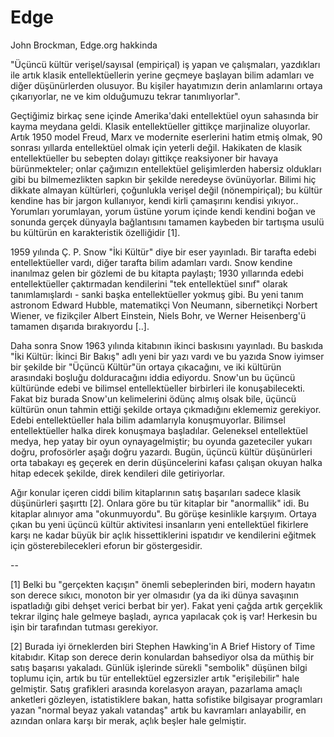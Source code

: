 # Edge

John Brockman, Edge.org hakkinda

"Üçüncü kültür verişel/sayısal (empiriçal) iş yapan ve çalışmaları, yazdıkları ile artık klasik entellektüellerin yerine geçmeye başlayan bilim adamları ve diğer düşünürlerden olusuyor. Bu kişiler hayatımızın derin anlamlarını ortaya çıkarıyorlar, ne ve kim olduğumuzu tekrar tanımlıyorlar".

Geçtiğimiz birkaç sene içinde Amerika'daki entellektüel oyun sahasında bir kayma meydana geldi. Klasik entellektüeller gittikçe marjinalize oluyorlar. Artık 1950 model Freud, Marx ve modernite eserlerini hatim etmiş olmak, 90 sonrası yıllarda entellektüel olmak için yeterli değil. Hakikaten de klasik entellektüeller bu sebepten dolayı gittikçe reaksiyoner bir havaya bürünmekteler; onlar çağımızın entellektüel gelişimlerden habersiz oldukları gibi bu bilmemezlikten sapkın bir şekilde neredeyse övünüyorlar. Bilimi hiç dikkate almayan kültürleri, çoğunlukla verişel değil (nönempiriçal); bu kültür kendine has bir jargon kullanıyor, kendi kirli çamaşırını kendisi yıkıyor.. Yorumları yorumlayan, yorum üstüne yorum içinde kendi kendini boğan ve sonunda gerçek dünyayla bağlantısını tamamen kaybeden bir tartışma usulü bu kültürün en karakteristik özelliğidir [1].

1959 yılında Ç. P. Snow "İki Kültür" diye bir eser yayınladı. Bir tarafta edebi entellektüeller vardı, diğer tarafta bilim adamları vardı. Snow kendine inanılmaz gelen bir gözlemi de bu kitapta paylaştı; 1930 yıllarında edebi entellektüeller çaktırmadan kendilerini "tek entellektüel sınıf" olarak tanımlamışlardı - sanki başka entellektüeller yokmuş gibi. Bu yeni tanım astronom Edward Hubble, matematikçi Von Neumann, sibernetikçi Norbert Wiener, ve fizikçiler Albert Einstein, Niels Bohr, ve Werner Heisenberg'ü tamamen dışarıda bırakıyordu [..].

Daha sonra Snow 1963 yılında kitabının ikinci baskısını yayınladı. Bu baskıda "İki Kültür: İkinci Bir Bakış" adlı yeni bir yazı vardı ve bu yazıda Snow iyimser bir şekilde bir "Üçüncü Kültür"ün ortaya çıkacağını, ve iki kültürün arasındaki boşluğu dolduracağını iddia ediyordu. Snow'un bu üçüncü kültüründe edebi ve bilimsel entellektüeller birbirleri ile konuşabilecekti. Fakat biz burada Snow'un kelimelerini ödünç almış olsak bile, üçüncü kültürün onun tahmin ettiği şekilde ortaya çıkmadığını eklememiz gerekiyor. Edebi entellektüeller hala bilim adamlarıyla konuşmuyorlar. Bilimsel entellektüeller halka direk konuşmaya başladılar. Geleneksel entellektüel medya, hep yatay bir oyun oynayagelmiştir; bu oyunda gazeteciler yukarı doğru, profosörler aşağı doğru yazardı. Bugün, üçüncü kültür düşünürleri orta tabakayı eş geçerek en derin düşüncelerini kafası çalışan okuyan halka hitap edecek şekilde, direk kendileri dile getiriyorlar.

Ağır konular içeren ciddi bilim kitaplarının satış başarıları sadece klasik düşünürleri şaşırttı [2]. Onlara göre bu tür kitaplar bir "anormallik" idi. Bu kitaplar alınıyor ama "okunmuyordu". Bu görüşe kesinlikle karşıyım. Ortaya çıkan bu yeni üçüncü kültür aktivitesi insanların yeni entellektüel fikirlere karşı ne kadar büyük bir açlık hissettiklerini ispatıdır ve kendilerini eğitmek için gösterebilecekleri eforun bir göstergesidir.

--

[1] Belki bu "gerçekten kaçışın" önemli sebeplerinden biri, modern hayatın son derece sıkıcı, monoton bir yer olmasıdır (ya da iki dünya savaşının ispatladığı gibi dehşet verici berbat bir yer). Fakat yeni çağda artık gerçeklik tekrar ilginç hale gelmeye başladı, ayrıca yapılacak çok iş var! Herkesin bu işin bir tarafından tutması gerekiyor.

[2] Burada iyi örneklerden biri Stephen Hawking'in A Brief History of Time kitabıdır. Kitap son derece derin konulardan bahsediyor olsa da müthiş bir satış başarısı yakaladı. Günlük işlerinde sürekli "sembolik" düşünen bilgi toplumu için, artık bu tür entellektüel egzersizler artık "erişilebilir" hale gelmiştir. Satış grafikleri arasında korelasyon arayan, pazarlama amaçlı anketleri gözleyen, istatistiklere bakan, hatta sofistike bilgisayar programları yazan "normal beyaz yakalı vatandaş" artık bu kavramları anlayabilir, en azından onlara karşı bir merak, açlık beşler hale gelmiştir.
